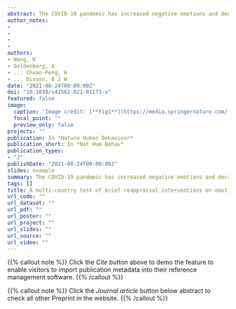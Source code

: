 ```yaml
---
abstract: The COVID-19 pandemic has increased negative emotions and decreased positive emotions globally. Left unchecked, these emotional changes might have a wide array of adverse impacts. To reduce negative emotions and increase positive emotions, we tested the effectiveness of reappraisal, an emotion-regulation strategy that modifies how one thinks about a situation. Participants from 87 countries and regions (n = 21,644) were randomly assigned to one of two brief reappraisal interventions (reconstrual or repurposing) or one of two control conditions (active or passive). Results revealed that both reappraisal interventions (vesus both control conditions) consistently reduced negative emotions and increased positive emotions across different measures. Reconstrual and repurposing interventions had similar effects. Importantly, planned exploratory analyses indicated that reappraisal interventions did not reduce intentions to practice preventive health behaviours. The findings demonstrate the viability of creating scalable, low-cost interventions for use around the world.
author_notes:
- 
- 
- 
- 
authors:
- Wang, K
- Goldenberg, A
- ... Chuan-Peng, H
- ... Dixson, B J W
date: "2021-08-24T00:00:00Z"
doi: "10.1038/s41562-021-01173-x"
featured: false
image:
  caption: 'Image credit: [**Fig1**](https://media.springernature.com/full/springer-static/image/art%3A10.1038%2Fs41562-021-01173-x/MediaObjects/41562_2021_1173_Fig1_HTML.png?as=webp)'
  focal_point: ""
  preview_only: false
projects: ""
publication: In *Nature Human Behaviour*
publication_short: In *Nat Hum Behav*
publication_types: 
- "2"
publishDate: "2021-08-24T00:00:00Z"
slides: example
summary: The COVID-19 pandemic has increased negative emotions and decreased positive emotions globally. Left unchecked, these emotional changes might have a wide array of adverse impacts. 
tags: []
title: A multi-country test of brief reappraisal interventions on emotions during the COVID-19 pandemic
url_code: ""
url_dataset: ""
url_pdf: ""
url_poster: ""
url_project: ""
url_slides: ""
url_source: ""
url_video: ""
---
```


{{% callout note %}}
Click the _Cite_ button above to demo the feature to enable visitors to import publication metadata into their reference management software.
{{% /callout %}}

{{% callout note %}}
Click the _Journal article_ button below abstract to check all other Preprint in the website.
{{% /callout %}}
